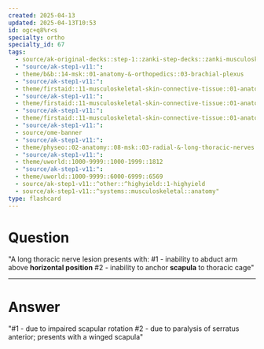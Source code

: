```yaml
---
created: 2025-04-13
updated: 2025-04-13T10:53
id: ogc+q8%r<s
specialty: ortho
specialty_id: 67
tags:
  - source/ak-original-decks::step-1::zanki-step-decks::zanki-musculoskeletal::musculoskeletal-anatomy/physio-(nutricionado)
  - "source/ak-step1-v11:": 
  - theme/b&b::14-msk::01-anatomy-&-orthopedics::03-brachial-plexus
  - "source/ak-step1-v11:": 
  - theme/firstaid::11-musculoskeletal-skin-connective-tissue::01-anatomy-&-physiology::03-upper-extremity-nerves::nerves::long-thoracic-nerve
  - "source/ak-step1-v11:": 
  - theme/firstaid::11-musculoskeletal-skin-connective-tissue::01-anatomy-&-physiology::04-brachial-plexus-lesions
  - "source/ak-step1-v11:": 
  - theme/firstaid::11-musculoskeletal-skin-connective-tissue::01-anatomy-&-physiology::04-brachial-plexus-lesions::04-long-thoracic-nerve-lesion-winged-scapula
  - "source/ak-step1-v11:": 
  - source/ome-banner
  - "source/ak-step1-v11:": 
  - theme/physeo::02-anatomy::08-msk::03-radial-&-long-thoracic-nerves
  - "source/ak-step1-v11:": 
  - theme/uworld::1000-9999::1000-1999::1812
  - "source/ak-step1-v11:": 
  - theme/uworld::1000-9999::6000-6999::6569
  - source/ak-step1-v11::^other::^highyield::1-highyield
  - source/ak-step1-v11::^systems::musculoskeletal::anatomy"
type: flashcard
---
```


# Question
"A long thoracic nerve lesion presents with:  #1 - inability to abduct arm above **horizontal position** #2 - inability to anchor **scapula** to thoracic cage"

---

# Answer
"#1 - due to impaired scapular rotation #2 - due to paralysis of serratus anterior; presents with a winged scapula"